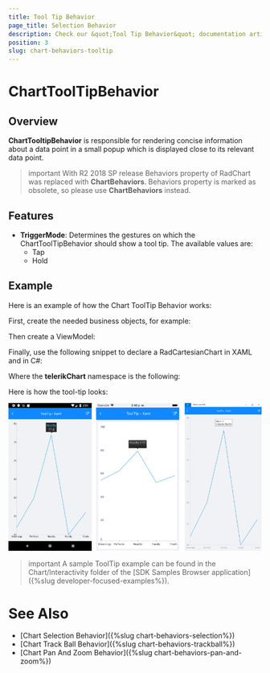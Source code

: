 ```yaml
---
title: Tool Tip Behavior
page_title: Selection Behavior
description: Check our &quot;Tool Tip Behavior&quot; documentation article for Telerik Chart for Xamarin control.
position: 3
slug: chart-behaviors-tooltip
---
```


# ChartToolTipBehavior

## Overview

**ChartTooltipBehavior** is responsible for rendering concise information about a data point in a small popup which is displayed close to its relevant data point.

>important With R2 2018 SP release Behaviors property of RadChart was replaced with **ChartBehaviors**. Behaviors property is marked as obsolete, so please use **ChartBehaviors** instead.

## Features

- **TriggerMode**: Determines the gestures on which the ChartToolTipBehavior should show a tool tip. The available values are:
	- Tap
	- Hold

## Example

Here is an example of how the Chart ToolTip Behavior works:

First, create the needed business objects, for example:

<snippet id='categorical-data-model'/>

Then create a ViewModel:

<snippet id='chart-tool-tip-behavior-view-model'/>

Finally, use the following snippet to declare a RadCartesianChart in XAML and in C#:

<snippet id='chart-interactivity-tooltipseries-xaml'/>
<snippet id='chart-interactivity-tooltipseries-csharp'/>

Where the **telerikChart** namespace is the following:

<snippet id='xmlns-telerikchart'/>
<snippet id='ns-telerikchart'/>

Here is how the tool-tip looks:

![Chart Tooltip Behavior](images/chart-behaviors-tooltip.png)

>important A sample ToolTip example can be found in the Chart/Interactivity folder of the [SDK Samples Browser application]({%slug developer-focused-examples%}).

# See Also

- [Chart Selection Behavior]({%slug chart-behaviors-selection%})
- [Chart Track Ball Behavior]({%slug chart-behaviors-trackball%})
- [Chart Pan And Zoom Behavior]({%slug chart-behaviors-pan-and-zoom%})
